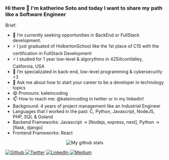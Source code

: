### Hi there 👋 I'm katherine Soto and today I want to share my path like a Software Engineer

Brief:

- 🔭 I’m currently seeking opportunities in BackEnd or FullStack development.
- ⚡ I just graduated of HolbertonSchool like the 1st place of C15 with the certification in FullStack Development
- ⚡ I studied for 1 year low-level & algorythms in 42SiliconValley, California, USA
- 🌱 I’m specializated in  back-end, low-level programming & cybersecurity <3
- 💬 Ask me about how to start your career to be a developer in technology topics
- 😄 Pronouns: kateincoding
- 📫 How to reach me: @kateincoding in twitter or in my linkedin!
- Background: 4 years of project management like an Industrial Engineer
- Languages that I worked in the past: C, Python, Javascript, NodeJS, PHP, SQL & Goland
- Backend Frameworks: Javascript -> [Nodejs, express, nest], Python -> [flask, django]
- Frontend Frameworks: React

<p align="center">
  <img align="center" src="https://github-readme-stats.vercel.app/api/top-langs/?username=kateincoding&layout=compact&theme=vue&langs_count=6" alt="My github stats"/>
</p>
<p>
  <a href="https://github.com/kateincoding" target="_blank"><img alt="Github" src="https://img.shields.io/badge/GitHub-%2312100E.svg?&style=for-the-badge&logo=Github&logoColor=white" />
  </a> <a href="https://twitter.com/kateincoding" target="_blank"><img alt="Twitter" src="https://img.shields.io/badge/twitter-%231DA1F2.svg?&style=for-the-badge&logo=twitter&logoColor=white" /></a>
  <a href="https://www.linkedin.com/in/katherinesoto/" target="_blank"><img alt="LinkedIn" src="https://img.shields.io/badge/linkedin-%230077B5.svg?&style=for-the-badge&logo=linkedin&logoColor=white" />
  </a> <a href="https://kateincoding.medium.com/" target="_blank"><img alt="Medium" src="https://img.shields.io/badge/medium-%2312100E.svg?&style=for-the-badge&logo=medium&logoColor=white" /></a>
</p>
